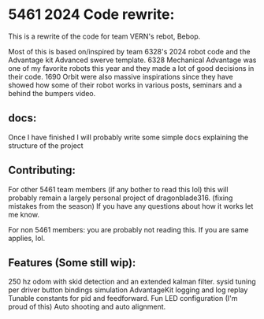 # 5461 2024 Code rewrite:
This is a rewrite of the code for team VERN's rebot, Bebop.

Most of this is based on/inspired by team 6328's 2024 robot code and the Advantage kit Advanced swerve template.
6328 Mechanical Advantage was one of my favorite robots this year and they made a lot of good decisions in their code.
1690 Orbit were also massive inspirations since they have showed how some of their robot works in various posts, seminars and a behind the bumpers video.

## docs:
Once I have finished I will probably write some simple docs explaining the structure of the project 

## Contributing:
For other 5461 team members (if any bother to read this lol) this will probably remain a largely personal project of dragonblade316. (fixing mistakes from the season)
If you have any questions about how it works let me know.

For non 5461 members: you are probably not reading this. If you are same applies, lol.

## Features (Some still wip):
250 hz odom with skid detection and an extended kalman filter.
sysid tuning
per driver button bindings
simulation
AdvantageKit logging and log replay
Tunable constants for pid and feedforward.
Fun LED configuration (I'm proud of this)
Auto shooting and auto alignment.